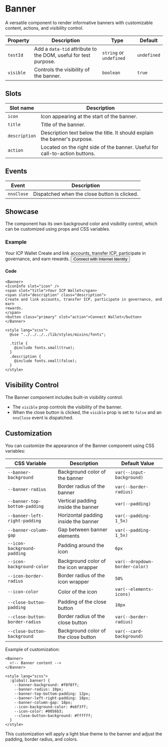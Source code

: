 <script lang="ts">
  import Banner from "$lib/components/Banner.svelte";
  import IconInfo from "$lib/icons/IconInfo.svelte";
</script>

# Banner

A versatile component to render informative banners with customizable content, actions, and visibility control.

| Property  | Description                                                     | Type                    | Default     |
| --------- | --------------------------------------------------------------- | ----------------------- | ----------- |
| `testId`  | Add a `data-tid` attribute to the DOM, useful for test purpose. | `string` or `undefined` | `undefined` |
| `visible` | Controls the visibility of the banner.                          | `boolean`               | `true`      |

## Slots

| Slot name     | Description                                                                 |
| ------------- | --------------------------------------------------------------------------- |
| `icon`        | Icon appearing at the start of the banner.                                  |
| `title`       | Title of the banner.                                                        |
| `description` | Description text below the title. It should explain the banner's purpose.   |
| `action`      | Located on the right side of the banner. Useful for call-to-action buttons. |

## Events

| Event      | Description                                  |
| ---------- | -------------------------------------------- |
| `nnsClose` | Dispatched when the close button is clicked. |

## Showcase

The component has its own background color and visibility control, which can be customized using props and CSS variables.

### Example

<Banner>
  <IconInfo slot="icon" />
  <span slot="title" class='title'>Your ICP Wallet</span>
  <span slot="description" class="description">
    Create and link accounts, transfer ICP, participate in governance, and earn
    rewards.
  </span>
  <button class="secondary" slot="action">Connect with Internet Identity</button>
</Banner>

<br />

<style lang="scss">
  @use "../../../../lib/styles/mixins/fonts";

  .title {
    @include fonts.small(true);
  }
  .description {
    @include fonts.small(false);
  }
</style>

#### Code

```text
<Banner>
<IconInfo slot="icon" />
<span slot="title">Your ICP Wallet</span>
<span slot="description" class="description">
Create and link accounts, transfer ICP, participate in governance, and earn
rewards.
</span>
<button class="primary" slot="action">Connect Wallet</button>
</Banner>

<style lang="scss">
  @use "../../../../lib/styles/mixins/fonts";

  .title {
    @include fonts.small(true);
  }
  .description {
    @include fonts.small(false);
  }
</style>

```

## Visibility Control

The Banner component includes built-in visibility control:

- The `visible` prop controls the visibility of the banner.
- When the close button is clicked, the `visible` prop is set to `false` and an `nnsClose` event is dispatched.

## Customization

You can customize the appearance of the Banner component using CSS variables:

| CSS Variable                   | Description                          | Default Value                  |
| ------------------------------ | ------------------------------------ | ------------------------------ |
| `--banner-background`          | Background color of the banner       | `var(--input-background)`      |
| `--banner-radius`              | Border radius of the banner          | `var(--border-radius)`         |
| `--banner-top-bottom-padding`  | Vertical padding inside the banner   | `var(--padding)`               |
| `--banner-left-right-padding`  | Horizontal padding inside the banner | `var(--padding-1_5x)`          |
| `--banner-column-gap`          | Gap between banner elements          | `var(--padding-1_5x)`          |
| `--icon-background-padding`    | Padding around the icon              | `6px`                          |
| `--icon-background-color`      | Background color of the icon wrapper | `var(--dropdown-border-color)` |
| `--icon-border-radius`         | Border radius of the icon wrapper    | `50%`                          |
| `--icon-color`                 | Color of the icon                    | `var(--elements-icons)`        |
| `--close-button-padding`       | Padding of the close button          | `10px`                         |
| `--close-button-border-radius` | Border radius of the close button    | `var(--border-radius)`         |
| `--close-button-background`    | Background color of the close button | `var(--card-background)`       |

Example of customization:

```svelte
<Banner>
  <!-- Banner content -->
</Banner>

<style lang="scss">
  :global(.banner) {
    --banner-background: #f0f8ff;
    --banner-radius: 10px;
    --banner-top-bottom-padding: 12px;
    --banner-left-right-padding: 18px;
    --banner-column-gap: 18px;
    --icon-background-color: #e6f3ff;
    --icon-color: #0056b3;
    --close-button-background: #ffffff;
  }
</style>
```

This customization will apply a light blue theme to the banner and adjust the padding, border radius, and colors.

